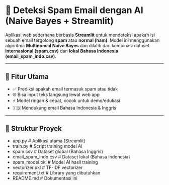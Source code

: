 # 📧 Deteksi Spam Email dengan AI (Naive Bayes + Streamlit)

Aplikasi web sederhana berbasis **Streamlit** untuk mendeteksi apakah isi sebuah email tergolong **spam** atau **normal (ham)**. Model ini menggunakan algoritma **Multinomial Naive Bayes** dan dilatih dari kombinasi dataset **internasional (spam.csv)** dan **lokal Bahasa Indonesia (email_spam_indo.csv)**.

---

## 🚀 Fitur Utama

- ✅ Prediksi apakah email termasuk spam atau tidak
- 🌐 Bisa input teks langsung lewat web app
- ⚡ Model ringan & cepat, cocok untuk demo/edukasi
- 🇮🇩 Mendukung email Bahasa Indonesia & Inggris

---

## 📂 Struktur Proyek
- app.py # Aplikasi utama (Streamlit)
- train.py # Script training model AI
- spam.csv # Dataset global (Bahasa Inggris)
- email_spam_indo.csv # Dataset lokal (Bahasa Indonesia)
- spam_model.pkl # Model AI hasil training
- vectorizer.pkl # TF-IDF vectorizer
- requirement.txt # Library yang dibutuhkan
- README.md # Dokumentasi ini
